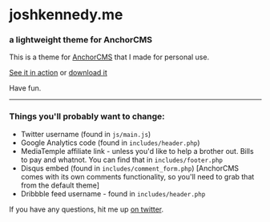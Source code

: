 # joshkennedy.me
### a lightweight theme for AnchorCMS

This is a theme for [AnchorCMS](http://anchorcms.com) that I made for personal use.

[See it in action](http://joshkennedy.me) or [download it](https://github.com/joshkennedy/joshkennedy-dot-me/zipball/master)

Have fun.

---


### Things you'll probably want to change:

- Twitter username (found in `js/main.js`)
- Google Analytics code (found in `includes/header.php`)
- MediaTemple affiliate link - unless you'd like to help a brother out. Bills to pay and whatnot. You can find that in `includes/footer.php`
- Disqus embed (found in `includes/comment_form.php`) [AnchorCMS comes with its own comments functionality, so you'll need to grab that from the default theme]
- Dribbble feed username - found in `includes/header.php`


If you have any questions, hit me up [on twitter](http://twitter.com/joshkennedy).